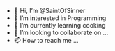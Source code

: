 - 👋 Hi, I’m @SaintOfSinner
- 👀 I’m interested in Programming
- 🌱 I’m currently learning cooking
- 💞️ I’m looking to collaborate on ...
- 📫 How to reach me ...

<!---
SaintOfSinner/SaintOfSinner is a ✨ special ✨ repository because its `README.md` (this file) appears on your GitHub profile.
You can click the Preview link to take a look at your changes.
--->
